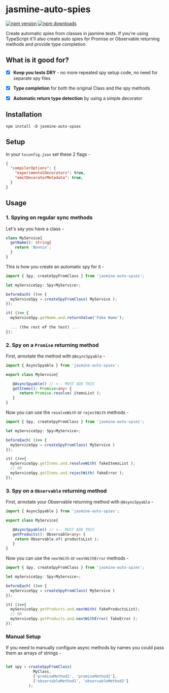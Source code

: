 # jasmine-auto-spies

[![npm version](https://img.shields.io/npm/v/jasmine-auto-spies.svg?style=flat-square)](https://www.npmjs.org/package/jasmine-auto-spies)
[![npm downloads](https://img.shields.io/npm/dm/jasmine-auto-spies.svg?style=flat-square)](http://npm-stat.com/charts.html?package=jasmine-auto-spies&from=2017-07-26)

Create automatic spies from classes in jasmine tests. 
If you're using TypeScript it'll also create auto spies for Promise or Observable returning methods and provide type completion. 

## What is it good for?

- [x] **Keep you tests DRY** - no more repeated spy setup code, no need for separate spy files

- [x] **Type completion** for both the original Class and the spy methods

- [x] **Automatic return type detection** by using a simple decorator

## Installation

`npm install -D jasmine-auto-spies`

## Setup
In your `tsconfig.json` set these 2 flags - 

```json
{
  "compilerOptions": {
    "experimentalDecorators": true,
    "emitDecoratorMetadata": true,
  }
}
```

## Usage

### 1. Spying on regular sync methods

Let's say you have a class -

```ts
class MyService{
  getName(): string{
    return 'Bonnie';
  }
}
```

This is how you create an automatic spy for it - 

```ts
import { Spy, createSpyFromClass } from 'jasmine-auto-spies';

let myServiceSpy: Spy<MyService>;

beforeEach( ()=> {
  myServiceSpy = createSpyFromClass( MyService );
});

it( ()=> {
  myServiceSpy.getName.and.returnValue('Fake Name');
  
  ... (the rest of the test) ...
});
```

### 2. Spy on a `Promise` returning method

First, annotate the method with `@AsyncSpyable` - 
```ts
import { AsyncSpyable } from 'jasmine-auto-spies';

export class MyService{

   @AsyncSpyable() // <-- MUST ADD THIS
   getItems(): Promise<any> {
      return Promise.resolve( itemsList );
   } 
}
```

Now you can use the `resolveWith` or `rejectWith` methods - 

```ts
import { Spy, createSpyFromClass } from 'jasmine-auto-spies';

let myServiceSpy: Spy<MyService>;

beforeEach( ()=> {
  myServiceSpy = createSpyFromClass( MyService )
});

it( ()=>{
  myServiceSpy.getItems.and.resolveWith( fakeItemsList );
  // OR
  myServiceSpy.getItems.and.rejectWith( fakeError );
});

```


### 3. Spy on a `Observable` returning method

First, annotate your Observable returning method with `@AsyncSpyable` - 
```ts
import { AsyncSpyable } from 'jasmine-auto-spies';

export class MyService{

   @AsyncSpyable() // <-- MUST ADD THIS
   getProducts(): Observable<any> {
    return Observable.of( productsList );
   }
}
```

Now you can use the `nextWith` or `nextWithError` methods - 

```ts
import { Spy, createSpyFromClass } from 'jasmine-auto-spies';

let myServiceSpy: Spy<MyService>;

beforeEach( ()=> {
  myServiceSpy = createSpyFromClass( MyService )
});

it( ()=>{
  myServiceSpy.getProducts.and.nextWith( fakeProductsList);
  // OR
  myServiceSpy.getProducts.and.nextWithError( fakeError );
});

```


### Manual Setup

If you need to manually configure async methods by names you could pass them as arrays of strings -

```ts

let spy = createSpyFromClass(
            MyClass, 
            ['promiseMethod1', 'promiseMethod2'],
            ['observableMethod1', 'observableMethod2']
          );

```
